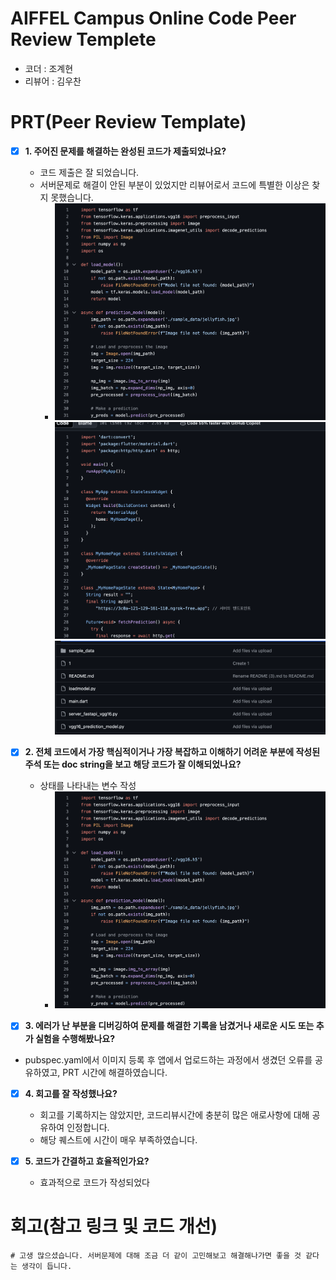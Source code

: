 # AIFFEL Campus Online Code Peer Review Templete
- 코더 : 조계현
- 리뷰어 : 김우찬


# PRT(Peer Review Template)
- [x]  **1. 주어진 문제를 해결하는 완성된 코드가 제출되었나요?**
    - 코드 제출은 잘 되었습니다.
    - 서버문제로 해결이 안된 부분이 있었지만 리뷰어로서 코드에 특별한 이상은 찾지 못했습니다.
      - ![image](./2.png) ![image](./3.png) ![image](./4.png)


    
- [x]  **2. 전체 코드에서 가장 핵심적이거나 가장 복잡하고 이해하기 어려운 부분에 작성된 
주석 또는 doc string을 보고 해당 코드가 잘 이해되었나요?**
    - 상태를 나타내는 변수 작성
        - ![image](./2.png)

        
- [x]  **3. 에러가 난 부분을 디버깅하여 문제를 해결한 기록을 남겼거나
새로운 시도 또는 추가 실험을 수행해봤나요?**
  - pubspec.yaml에서 이미지 등록 후 앱에서 업로드하는 과정에서 생겼던 오류를 공유하였고, PRT 시간에 해결하였습니다.
        
- [x]  **4. 회고를 잘 작성했나요?**
    - 회고를 기록하지는 않았지만, 코드리뷰시간에 충분히 많은 애로사항에 대해 공유하여 인정합니다.
    - 해당 퀘스트에 시간이 매우 부족하였습니다.

        
- [x]  **5. 코드가 간결하고 효율적인가요?**
    - 효과적으로 코드가 작성되었다



# 회고(참고 링크 및 코드 개선)
```
# 고생 많으셨습니다. 서버문제에 대해 조금 더 같이 고민해보고 해결해나가면 좋을 것 같다는 생각이 듭니다.
```

